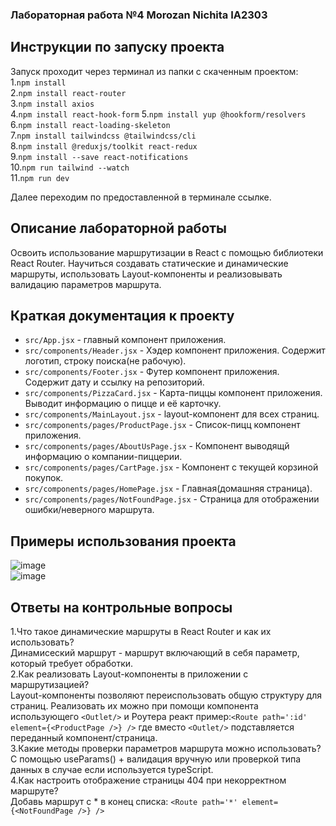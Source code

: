 
### Лабораторная работа №4 Morozan Nichita IA2303
## Инструкции по запуску проекта

Запуск проходит через терминал из папки c скаченным проектом:  
1.`npm install`  
2.`npm install react-router`  
3.`npm install axios`  
4.`npm install react-hook-form`
5.`npm install yup @hookform/resolvers`
6.`npm install react-loading-skeleton`  
7.`npm install tailwindcss @tailwindcss/cli`  
8.`npm install @reduxjs/toolkit react-redux`  
9.`npm install --save react-notifications`  
10.`npm run tailwind --watch`  
11.`npm run dev`  

Далее переходим по предоставленной в терминале ссылке.

## Описание лабораторной работы
  Освоить использование маршрутизации в React с помощью библиотеки React Router. Научиться создавать статические и динамические маршруты, использовать Layout-компоненты и реализовывать валидацию параметров маршрута.
## Краткая документация к проекту
- `src/App.jsx` -  главный компонент приложения.
- `src/сomponents/Header.jsx` -  Хэдер компонент приложения. Содержит логотип, строку поиска(не рабочую).  
- `src/сomponents/Footer.jsx` -  Футер компонент приложения. Содержит дату и ссылку на репозиторий.  
- `src/сomponents/PizzaCard.jsx` - Карта-пиццы компонент приложения. Выводит информацию о пицце и её карточку.  
- `src/сomponents/MainLayout.jsx` -  layout-компонент для всех страниц.  
- `src/сomponents/pages/ProductPage.jsx` - Список-пицц компонент приложения.  
- `src/сomponents/pages/AboutUsPage.jsx` - Компонент выводящй информацию о компании-пиццерии.  
- `src/сomponents/pages/CartPage.jsx` - Компонент с текущей корзиной покупок.   
- `src/сomponents/pages/HomePage.jsx` - Главная(домашняя страница).  
- `src/сomponents/pages/NotFoundPage.jsx` - Страница для отображении ошибки/неверного маршрута.  

 
## Примеры использования проекта  

![image](https://github.com/user-attachments/assets/6196f44f-bfcc-425f-bd40-11465dfacca2)  
![image](https://github.com/user-attachments/assets/00ab7701-e579-4cab-8518-3cf14bbefac9)


## Ответы на контрольные вопросы
  
1.Что такое динамические маршруты в React Router и как их использовать?  
Динамисеский маршрут - маршрут включающий в себя параметр, который требует обработки.  
2.Как реализовать Layout-компоненты в приложении с маршрутизацией?  
Layout-компоненты позволяют переиспользовать общую структуру для страниц. Реализовать их можно при помощи компонента  использующего `<Outlet/>` и Роутера реакт пример:` <Route path=':id' element={<ProductPage />} /> ` где вместо `<Outlet/>` подставляется переданный компонент/страница.  
3.Какие методы проверки параметров маршрута можно использовать?  
С помощью useParams() + валидация вручную или проверкой типа данных в случае если используется typeScript.  
4.Как настроить отображение страницы 404 при некорректном маршруте?  
Добавь маршрут с * в конец списка: `<Route path='*' element={<NotFoundPage />} /> `




